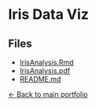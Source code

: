 # Iris Data Viz

## Files

- [IrisAnalysis.Rmd](./IrisAnalysis.Rmd)
- [IrisAnalysis.pdf](./IrisAnalysis.pdf)
- [README.md](./README.md)

[← Back to main portfolio](../index.md)
